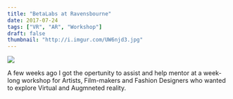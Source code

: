 ```yaml
---
title: "BetaLabs at Ravensbourne"
date: 2017-07-24
tags: ["VR", "AR", "Workshop"]
draft: false
thumbnail: "http://i.imgur.com/UW6njd3.jpg"
---
```



<img src="http://i.imgur.com/UW6njd3.jpg" class="img-responsive">

A few weeks ago I got the opertunity to assist and help mentor at a week-long workshop for Artists, Film-makers and Fashion Designers who wanted to explore Virtual and Augmneted reality. 
